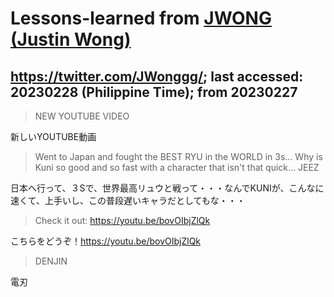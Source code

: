 # Lessons-learned from [JWONG (Justin Wong)](https://twitter.com/JWonggg?ref_src=twsrc%5Egoogle%7Ctwcamp%5Eserp%7Ctwgr%5Eauthor)

## https://twitter.com/JWonggg/; last accessed: 20230228 (Philippine Time); from 20230227

> NEW YOUTUBE VIDEO

新しいYOUTUBE動画

> Went to Japan and fought the BEST RYU in the WORLD in 3s...  Why is Kuni so good and so fast with a character that isn't that quick... JEEZ

日本へ行って、３Sで、世界最高リュウと戦って・・・なんでKUNIが、こんなに速くて、上手いし、この普段遅いキャラだとしてもな・・・

> Check it out: https://youtu.be/bovOIbjZlQk

こちらをどうぞ！https://youtu.be/bovOIbjZlQk

> DENJIN

電刃
